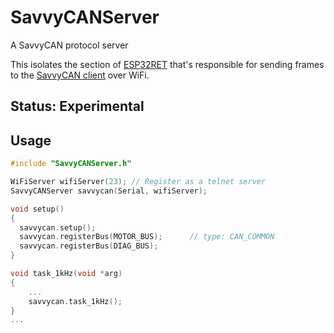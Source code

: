 # SavvyCANServer

A SavvyCAN protocol server

This isolates the section of [ESP32RET](https://github.com/collin80/ESP32RET) that's responsible for sending frames to the [SavvyCAN client](https://github.com/collin80/SavvyCAN) over WiFi.

## Status: Experimental

## Usage
```cpp
#include "SavvyCANServer.h"

WiFiServer wifiServer(23); // Register as a telnet server
SavvyCANServer savvycan(Serial, wifiServer);

void setup()
{
  savvycan.setup();
  savvycan.registerBus(MOTOR_BUS);		// type: CAN_COMMON
  savvycan.registerBus(DIAG_BUS);
}

void task_1kHz(void *arg)
{
	...
    savvycan.task_1kHz();
}
...
```
